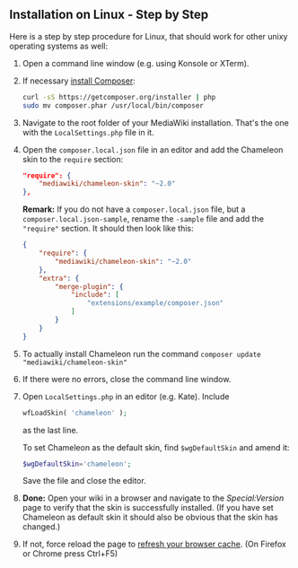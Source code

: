 ## Installation on Linux - Step by Step

Here is a step by step procedure for Linux, that should work for other unixy
operating systems as well:

1. Open a command line window (e.g. using Konsole or XTerm).
2. If necessary [install Composer][]:
    ``` sh
    curl -sS https://getcomposer.org/installer | php
    sudo mv composer.phar /usr/local/bin/composer
    ```
3. Navigate to the root folder of your MediaWiki installation. That's the one
   with the `LocalSettings.php` file in it.
4. Open the `composer.local.json` file in an editor and add the Chameleon skin
   to the `require` section:
   ``` json
   "require": {
       "mediawiki/chameleon-skin": "~2.0"
   },
   ```
   
   **Remark:** If you do not have a `composer.local.json` file, but a
   `composer.local.json-sample`, rename the `-sample` file and add the
   `"require"` section. It should then look like this:
   ``` json
   {
       "require": {
           "mediawiki/chameleon-skin": "~2.0"
       },
       "extra": {
           "merge-plugin": {
               "include": [
                   "extensions/example/composer.json"
               ]
           }
       }
   }
   ```
   
5. To actually install Chameleon run the command
   `composer update "mediawiki/chameleon-skin"`
6. If there were no errors, close the command line window.
7. Open `LocalSettings.php` in an editor (e.g. Kate). Include
   ```php
   wfLoadSkin( 'chameleon' );
   ```
   as the last line.
   
   To set Chameleon as the default skin, find `$wgDefaultSkin` and amend it:
   ```php
   $wgDefaultSkin='chameleon';
   ```

   Save the file and close the editor.

8. __Done:__ Open your wiki in a browser and navigate to the _Special:Version_
   page to verify that the skin is successfully installed. (If you have set
   Chameleon as default skin it should also be obvious that the skin has
   changed.)

9. If not, force reload the page to [refresh your browser cache][cache-refresh].
   (On Firefox or Chrome press Ctrl+F5)

[Install Composer]: https://getcomposer.org/doc/00-intro.md#installation-nix
[cache-refresh]: http://www.refreshyourcache.com/en/home/
